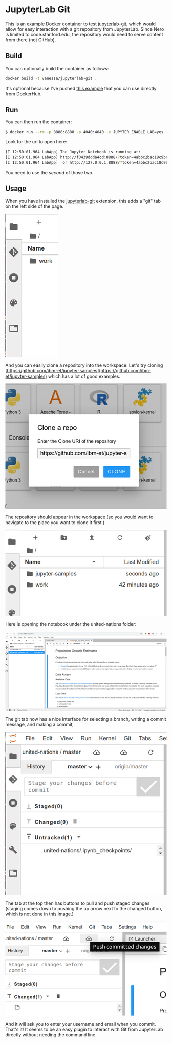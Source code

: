 # JupyterLab Git

This is an example Docker container to test [jupyterlab-git](https://github.com/jupyterlab/jupyterlab-git), 
which would allow for easy interaction with a git repository from JupyterLab. Since Nero is limited
to code.stanford.edu, the repository would need to serve content from there (not GitHub).

## Build

You can optionally build the container as follows:

```bash
docker build -t vanessa/jupyterlab-git .
```

It's optional because I've pushed [this example](https://hub.docker.com/r/vanessa/jupyterlab-git) 
that you can use directly from DockerHub.

## Run

You can then run the container:

```bash
$ docker run --rm -p 8888:8888 -p 4040:4040 -e JUPYTER_ENABLE_LAB=yes -v ~:/home/jovyan/work vanessa/jupyterlab-git
```

Look for the url to open here:

```bash
[I 12:50:01.964 LabApp] The Jupyter Notebook is running at:
[I 12:50:01.964 LabApp] http://f0439ddda4cd:8888/?token=4abbc2bac18c9b61f5b48c7fa4f25256291bbaa0096cd7c0
[I 12:50:01.964 LabApp]  or http://127.0.0.1:8888/?token=4abbc2bac18c9b61f5b48c7fa4f25256291bbaa0096cd7c0
```

You need to use the *second* of those two.

## Usage

When you have installed the [jupyterlab-git](https://github.com/jupyterlab/jupyterlab-git)
extension, this adds a "git" tab on the left side of the page.

![img/git-sidebar.png](img/git-sidebar.png)

And you can easily clone a repository into the workspace. Let's try cloning [https://github.com/ibm-et/jupyter-samples](https://github.com/ibm-et/jupyter-samples) which has a lot of good examples.

![img/git-clone-box.png](img/git-clone-box.png)

The repository should appear in the workspace (so you would want to navigate to the
place you want to clone it first.)

![img/workspace.png](img/workspace.png)

Here is opening the notebook under the united-nations folder:

![img/united-nations.png](img/united-nations.png)

The git tab now has a nice interface for selecting a branch, writing a commit message,
and making a commit,

![img/git-tab.png](img/git-tab.png)

The tab at the top then has buttons to pull and push staged changes (staging comes down
to pushing the up arrow next to the changed button, which is not done in this image.)

![img/push.png](img/push.png)

And it will ask you to enter your username and email when you commit. That's it! It seems
to be an easy plugin to interact with Git from JupyterLab directly without needing
the command line.
